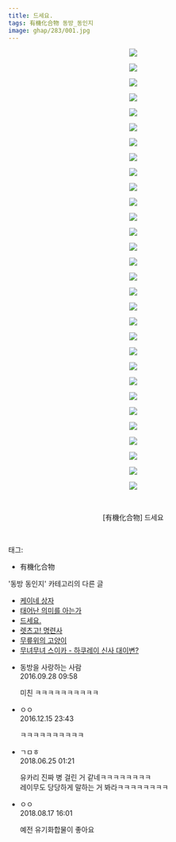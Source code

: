 ```yaml
---
title: 드세요.
tags: 有機化合物 동방_동인지
image: ghap/283/001.jpg
---
```

<div class="article">
<p style="text-align: center; clear: none; float: none;"><img src="{{ site.nasurl }}/ghap/283/001.jpg"/></p>
<p style="text-align: center; clear: none; float: none;"><img src="{{ site.nasurl }}/ghap/283/002.jpg"/></p>
<p style="text-align: center; clear: none; float: none;"><img src="{{ site.nasurl }}/ghap/283/003.jpg"/></p>
<p style="text-align: center; clear: none; float: none;"><img src="{{ site.nasurl }}/ghap/283/004.jpg"/></p>
<p style="text-align: center; clear: none; float: none;"><img src="{{ site.nasurl }}/ghap/283/005.jpg"/></p>
<p style="text-align: center; clear: none; float: none;"><img src="{{ site.nasurl }}/ghap/283/006.jpg"/></p>
<p style="text-align: center; clear: none; float: none;"><img src="{{ site.nasurl }}/ghap/283/007.jpg"/></p>
<p style="text-align: center; clear: none; float: none;"><img src="{{ site.nasurl }}/ghap/283/008.jpg"/></p>
<p style="text-align: center; clear: none; float: none;"><img src="{{ site.nasurl }}/ghap/283/009.jpg"/></p>
<p style="text-align: center; clear: none; float: none;"><img src="{{ site.nasurl }}/ghap/283/010.jpg"/></p>
<p style="text-align: center; clear: none; float: none;"><img src="{{ site.nasurl }}/ghap/283/011.jpg"/></p>
<p style="text-align: center; clear: none; float: none;"><img src="{{ site.nasurl }}/ghap/283/012.jpg"/></p>
<p style="text-align: center; clear: none; float: none;"><img src="{{ site.nasurl }}/ghap/283/013.jpg"/></p>
<p style="text-align: center; clear: none; float: none;"><img src="{{ site.nasurl }}/ghap/283/014.jpg"/></p>
<p style="text-align: center; clear: none; float: none;"><img src="{{ site.nasurl }}/ghap/283/015.jpg"/></p>
<p style="text-align: center; clear: none; float: none;"><img src="{{ site.nasurl }}/ghap/283/016.jpg"/></p>
<p style="text-align: center; clear: none; float: none;"><img src="{{ site.nasurl }}/ghap/283/017.jpg"/></p>
<p style="text-align: center; clear: none; float: none;"><img src="{{ site.nasurl }}/ghap/283/018.jpg"/></p>
<p style="text-align: center; clear: none; float: none;"><img src="{{ site.nasurl }}/ghap/283/019.jpg"/></p>
<p style="text-align: center; clear: none; float: none;"><img src="{{ site.nasurl }}/ghap/283/020.jpg"/></p>
<p style="text-align: center; clear: none; float: none;"><img src="{{ site.nasurl }}/ghap/283/021.jpg"/></p>
<p style="text-align: center; clear: none; float: none;"><img src="{{ site.nasurl }}/ghap/283/022.jpg"/></p>
<p style="text-align: center; clear: none; float: none;"><img src="{{ site.nasurl }}/ghap/283/023.jpg"/></p>
<p style="text-align: center; clear: none; float: none;"><img src="{{ site.nasurl }}/ghap/283/024.jpg"/></p>
<p style="text-align: center; clear: none; float: none;"><img src="{{ site.nasurl }}/ghap/283/025.jpg"/></p>
<p style="text-align: center; clear: none; float: none;"><img src="{{ site.nasurl }}/ghap/283/026.jpg"/></p>
<p style="text-align: center; clear: none; float: none;"><img src="{{ site.nasurl }}/ghap/283/027.jpg"/></p>
<p style="text-align: center; clear: none; float: none;"><img src="{{ site.nasurl }}/ghap/283/028.jpg"/></p>
<p style="text-align: center; clear: none; float: none;"><img src="{{ site.nasurl }}/ghap/283/029.jpg"/></p>
<p style="text-align: center; clear: none; float: none;"><img src="{{ site.nasurl }}/ghap/283/030.jpg"/></p>
<p style="text-align: center; clear: none; float: none;"><br/></p>
<p style="text-align: center; clear: none; float: none;">[有機化合物] 드세요</p>
<p><br/></p>
</div><div class="tagTrail">
<p>태그: </p>
<ul>
<li>有機化合物</li>
</ul>
</div><div class="another">
<p>'동방 동인지' 카테고리의 다른 글</p>
<ul>
<li><a href="/2016-06-19-ghap_286">케이네 상자</a></li>
<li><a href="/2016-06-19-ghap_285">태어난 의미를 아는가</a></li>
<li><a href="/2016-06-19-ghap_283">드세요.</a></li>
<li><a href="/2016-06-19-ghap_282">렛츠고! 명련사</a></li>
<li><a href="/2016-06-19-ghap_281">무릎위의 고양이</a></li>
<li><a href="/2016-06-19-ghap_279">무녀무녀 스이카 - 하쿠레이 신사 대이변?</a></li>
</ul>
</div><div class="cb_module cb_fluid">
<div class="cb_wrt cb_profile">
<div class="comment">
<ul>
<li class="cb_thumb_off" id="comment14815394">
<div class="cb_comment_area">
<div class="cb_info_area">
<div class="cb_section">
<span class="cb_nick_name">동방을 사랑하는 사람</span>
</div>
<div class="cb_section">
<span class="cb_date">2016.09.28 09:58 </span>
</div>
</div>
<div class="cb_dsc_comment">
<p class="cb_dsc">
											미친 ㅋㅋㅋㅋㅋㅋㅋㅋㅋㅋ
										</p>
</div>
</div></li>
<li class="cb_thumb_off" id="comment14870748">
<div class="cb_comment_area">
<div class="cb_info_area">
<div class="cb_section">
<span class="cb_nick_name">ㅇㅇ</span>
</div>
<div class="cb_section">
<span class="cb_date">2016.12.15 23:43 </span>
</div>
</div>
<div class="cb_dsc_comment">
<p class="cb_dsc">
											ㅋㅋㅋㅋㅋㅋㅋㅋㅋㅋ
										</p>
</div>
</div></li>
<li class="cb_thumb_off" id="comment15276395">
<div class="cb_comment_area">
<div class="cb_info_area">
<div class="cb_section">
<span class="cb_nick_name">ㄱㅁㅎ</span>
</div>
<div class="cb_section">
<span class="cb_date">2018.06.25 01:21 </span>
</div>
</div>
<div class="cb_dsc_comment">
<p class="cb_dsc">
											유카리 진짜 병 걸린 거 같네ㅋㅋㅋㅋㅋㅋㅋㅋ<br/>
레이무도 당당하게 말하는 거 봐라ㅋㅋㅋㅋㅋㅋㅋㅋ
										</p>
</div>
</div></li>
<li class="cb_thumb_off" id="comment15310868">
<div class="cb_comment_area">
<div class="cb_info_area">
<div class="cb_section">
<span class="cb_nick_name">ㅇㅇ</span>
</div>
<div class="cb_section">
<span class="cb_date">2018.08.17 16:01 </span>
</div>
</div>
<div class="cb_dsc_comment">
<p class="cb_dsc">
											예전 유기화합물이 좋아요
										</p>
</div>
</div></li>
</ul>
</div>
</div><!-- commentList close -->
</div>